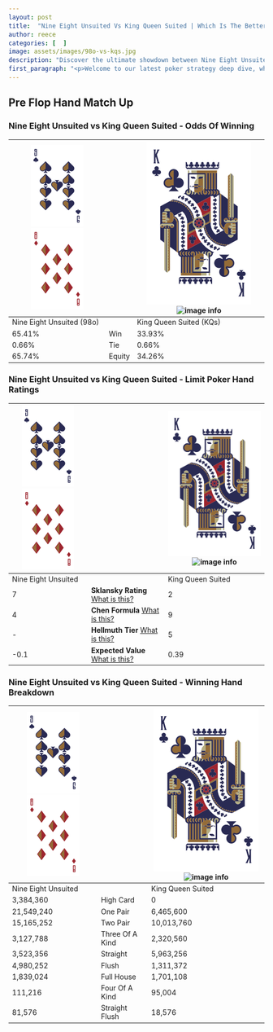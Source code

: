 ```yaml
---
layout: post
title:  "Nine Eight Unsuited Vs King Queen Suited | Which Is The Better Hand In Poker? A Complete Guide"
author: reece
categories: [  ]
image: assets/images/98o-vs-kqs.jpg
description: "Discover the ultimate showdown between Nine Eight Unsuited and King Queen Suited in poker! Uncover the odds, strategies, and scenarios where one hand triumphs over the other. Get ready to up your poker game with this thrilling analysis."
first_paragraph: "<p>Welcome to our latest poker strategy deep dive, where we're pitting two distinct hands against each other in a high-stakes showdown: Nine Eight Unsuited vs King Queen Suited.</p><p>In the dynamic world of poker, every decision counts, and knowing which hand holds the upper hand is key to your success at the table.</p><p>In this article, we'll dissect these two hands, explore the scenarios where one dominates the other, and equip you with the knowledge to make strategic choices that can tip the odds in your favor.</p><p>Get ready to unravel the intriguing dynamics of these poker hands and elevate your game to new heights.</p>"
---
```




[comment]: # (sp0)

## Pre Flop Hand Match Up

<div class="table hand-ratings" markdown="1"> 



### Nine Eight Unsuited vs King Queen Suited - Odds Of Winning


    
| ![image info](assets/images/hand1/9.png) ![image info](assets/images/hand1/8o.png) |  | ![image info](assets/images/hand2/K.png) ![image info](assets/images/hand2/Qs.png) |
| -------- | -------- | -------- |
| Nine Eight Unsuited (98o) |  | King Queen Suited (KQs) |
| 65.41% | Win | 33.93% |
| 0.66% | Tie | 0.66% |
| 65.74% | Equity | 34.26% |




[comment]: # (sp1)



### Nine Eight Unsuited vs King Queen Suited - Limit Poker Hand Ratings


    
| ![image info](assets/images/hand1/9.png) ![image info](assets/images/hand1/8o.png) |  | ![image info](assets/images/hand2/K.png) ![image info](assets/images/hand2/Qs.png) |
| -------- | -------- | -------- |
| Nine Eight Unsuited |  | King Queen Suited |
| 7 | **Sklansky Rating** [What is this?](/sklansky-rating-explained) | 2 |
| 4 | **Chen Formula** [What is this?](/chen-formula-explained) | 9 |
| - | **Hellmuth Tier** [What is this?](/Hellmuth-tier-explained) | 5 |
| -0.1 | **Expected Value** [What is this?](/expected-value-explained) | 0.39 |




[comment]: # (sp2)



### Nine Eight Unsuited vs King Queen Suited - Winning Hand Breakdown


    
| ![image info](assets/images/hand1/9.png) ![image info](assets/images/hand1/8o.png) |  | ![image info](assets/images/hand2/K.png) ![image info](assets/images/hand2/Qs.png) |
| -------- | -------- | -------- |
| Nine Eight Unsuited |  | King Queen Suited |
| 3,384,360 | High Card | 0 |
| 21,549,240 | One Pair | 6,465,600 |
| 15,165,252 | Two Pair | 10,013,760 |
| 3,127,788 | Three Of A Kind | 2,320,560 |
| 3,523,356 | Straight | 5,963,256 |
| 4,980,252 | Flush | 1,311,372 |
| 1,839,024 | Full House | 1,701,108 |
| 111,216 | Four Of A Kind | 95,004 |
| 81,576 | Straight Flush | 18,576 |




[comment]: # (sp3)



</div>

[comment]: # (sp4)



[comment]: # (sp5)

